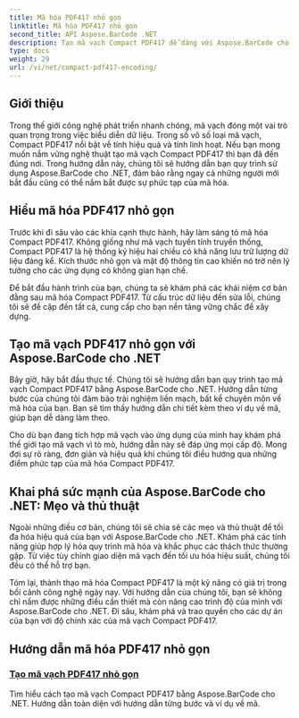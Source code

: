 ```yaml
---
title: Mã hóa PDF417 nhỏ gọn
linktitle: Mã hóa PDF417 nhỏ gọn
second_title: API Aspose.BarCode .NET
description: Tạo mã vạch Compact PDF417 dễ dàng với Aspose.BarCode cho .NET. Hãy làm theo hướng dẫn từng bước của chúng tôi để mã hóa hiệu quả, hoàn chỉnh với các ví dụ về mã.
type: docs
weight: 29
url: /vi/net/compact-pdf417-encoding/
---
```


## Giới thiệu

Trong thế giới công nghệ phát triển nhanh chóng, mã vạch đóng một vai trò quan trọng trong việc biểu diễn dữ liệu. Trong số vô số loại mã vạch, Compact PDF417 nổi bật về tính hiệu quả và tính linh hoạt. Nếu bạn mong muốn nắm vững nghệ thuật tạo mã vạch Compact PDF417 thì bạn đã đến đúng nơi. Trong hướng dẫn này, chúng tôi sẽ hướng dẫn bạn quy trình sử dụng Aspose.BarCode cho .NET, đảm bảo rằng ngay cả những người mới bắt đầu cũng có thể nắm bắt được sự phức tạp của mã hóa.

## Hiểu mã hóa PDF417 nhỏ gọn

Trước khi đi sâu vào các khía cạnh thực hành, hãy làm sáng tỏ mã hóa Compact PDF417. Không giống như mã vạch tuyến tính truyền thống, Compact PDF417 là hệ thống ký hiệu hai chiều có khả năng lưu trữ lượng dữ liệu đáng kể. Kích thước nhỏ gọn và mật độ thông tin cao khiến nó trở nên lý tưởng cho các ứng dụng có không gian hạn chế.

Để bắt đầu hành trình của bạn, chúng ta sẽ khám phá các khái niệm cơ bản đằng sau mã hóa Compact PDF417. Từ cấu trúc dữ liệu đến sửa lỗi, chúng tôi sẽ đề cập đến tất cả, cung cấp cho bạn nền tảng vững chắc để xây dựng.

## Tạo mã vạch PDF417 nhỏ gọn với Aspose.BarCode cho .NET

Bây giờ, hãy bắt đầu thực tế. Chúng tôi sẽ hướng dẫn bạn quy trình tạo mã vạch Compact PDF417 bằng Aspose.BarCode cho .NET. Hướng dẫn từng bước của chúng tôi đảm bảo trải nghiệm liền mạch, bất kể chuyên môn về mã hóa của bạn. Bạn sẽ tìm thấy hướng dẫn chi tiết kèm theo ví dụ về mã, giúp bạn dễ dàng làm theo.

Cho dù bạn đang tích hợp mã vạch vào ứng dụng của mình hay khám phá thế giới tạo mã vạch vì tò mò, hướng dẫn này sẽ đáp ứng mọi cấp độ. Mong đợi sự rõ ràng, đơn giản và hiệu quả khi chúng tôi điều hướng qua những điểm phức tạp của mã hóa Compact PDF417.

## Khai phá sức mạnh của Aspose.BarCode cho .NET: Mẹo và thủ thuật

Ngoài những điều cơ bản, chúng tôi sẽ chia sẻ các mẹo và thủ thuật để tối đa hóa hiệu quả của bạn với Aspose.BarCode cho .NET. Khám phá các tính năng giúp hợp lý hóa quy trình mã hóa và khắc phục các thách thức thường gặp. Từ việc tùy chỉnh giao diện mã vạch đến tối ưu hóa hiệu suất, chúng tôi đều có thể hỗ trợ bạn.

Tóm lại, thành thạo mã hóa Compact PDF417 là một kỹ năng có giá trị trong bối cảnh công nghệ ngày nay. Với hướng dẫn của chúng tôi, bạn sẽ không chỉ nắm được những điều cần thiết mà còn nâng cao trình độ của mình với Aspose.BarCode cho .NET. Đi sâu, khám phá và trao quyền cho các dự án của bạn với độ chính xác của mã vạch Compact PDF417.

## Hướng dẫn mã hóa PDF417 nhỏ gọn
### [Tạo mã vạch PDF417 nhỏ gọn](./compact-pdf417-basic-configuration/)
Tìm hiểu cách tạo mã vạch Compact PDF417 bằng Aspose.BarCode cho .NET. Hướng dẫn toàn diện với hướng dẫn từng bước và ví dụ về mã.